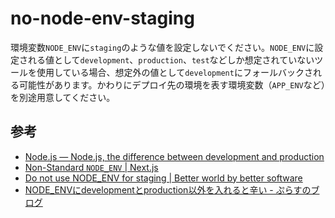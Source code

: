 # no-node-env-staging

環境変数`NODE_ENV`に`staging`のような値を設定しないでください。`NODE_ENV`に設定される値として`development`、`production`、`test`などしか想定されていないツールを使用している場合、想定外の値として`development`にフォールバックされる可能性があります。かわりにデプロイ先の環境を表す環境変数（`APP_ENV`など）を別途用意してください。

## 参考

- [Node.js — Node.js, the difference between development and production](https://nodejs.org/en/learn/getting-started/nodejs-the-difference-between-development-and-production)
- [Non-Standard `NODE_ENV` | Next.js](https://nextjs.org/docs/messages/non-standard-node-env)
- [Do not use NODE_ENV for staging | Better world by better software](https://glebbahmutov.com/blog/do-not-use-node-env-for-staging/)
- [NODE_ENVにdevelopmentとproduction以外を入れると辛い - ぷらすのブログ](https://blog.p1ass.com/posts/node-env/)
